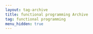 ```yaml
---
layout: tag-archive
title: functional programming Archive
tag: functional programming
menu_hidden: true
---
```

